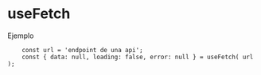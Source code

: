 # useFetch

Ejemplo
```
    const url = 'endpoint de una api';
    const { data: null, loading: false, error: null } = useFetch( url );
```